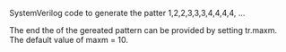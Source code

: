 SystemVerilog code to generate the patter 1,2,2,3,3,3,4,4,4,4, ... 

The end the of the gereated pattern can be provided by setting tr.maxm. The default value of maxm = 10.
